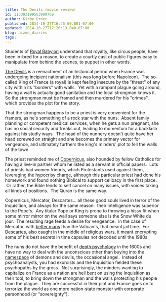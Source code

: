 ```yaml
---
title: The Devils (movie review)
id: 113393199563990769
author: Kirby Urner
published: 2014-10-27T16:45:00.001-07:00
updated: 2014-10-27T17:20:13.040-07:00
blog: bizmo_diaries
tags: 
---
```


Students of [Royal Babylon](http://mybizmo.blogspot.com/2013/10/afsc-support-committee.html) understand that royalty, like circus people, have been in-bred for a reason, to create a courtly cast of public figures easy to manipulate from behind the scenes, to puppet in other words. 

[The Devils](http://www.imdb.com/title/tt0066993/) is a reenactment of an historical period when France was undergoing incipient nationalism (this was long before Napoleon).  The so-called King of France (a royal) is kept feeling insecure by the "threat" of any city within its "borders" with walls.  Yet with a rampant plague going around, having a wall is actually good sanitation and the local strongman knows it. So the strongman must be framed and then murdered for his "crimes", which provides the plot for the story.

That the strongman happens to be a priest is very convenient for the framers, as he's something of a rock star with the nuns.  Absent family planning or competent medical services, when he gets a nun pregnant, she has no social security and freaks out, leading to momentum for a backlash against his studly ways.  The head of the nunnery doesn't quite have her head screwed on straight and she becomes the primary vector for vengeance, and ultimately furthers the king's minders' plot to fell the walls of the town.

The priest reminded me of [Copernicus](http://worldgame.blogspot.com/2011/12/starry-night.html), also hounded by fellow Catholics for having a live-in partner whom he listed as a servant in official papers.  Lots of priests had women friends, which Protestants used against them, leveraging the hypocrisy charge, although this particular priest had done his homework and found nothing Biblical to support celibacy in the first place.  Or rather, the Bible tends to self cancel on many issues, with voices taking all kinds of positions.  The Quran is the same way.

Copernicus, Mercator, Descartes... all these good souls lived in terror of the Inquisition, and always for the same reason:  their intelligence was superior to the Pope's.  Any titular Pope or King is prone to throwing a hissy fit when some mirror mirror on the wall says someone else is the Snow White du jour.  The resulting rage feeds a desire for vengeance.  In the case of Mercator, with [better maps](http://controlroom.blogspot.com/2007/02/control-room-collection.html) than the Vatican's, that meant jail time.  For [Descartes](http://worldgame.blogspot.com/2012/08/of-quaker-schools-and-descartes.html), also caught in the middle of religious wars, it meant encrypting some of his best secrets in time capsules not decoded until the 1980s.

The nuns do not have the benefit of [depth psychology](http://controlroom.blogspot.com/2014/10/red-book-not-maos.html) in the 1600s and have no way to deal with the unconscious other than buying into the [namespace](http://worldgame.blogspot.com/2006/04/another-wittgenstein-essay.html) of demons and devils, the occasional angel.  Instead of psychoanalysts, you had exorcists and the Inquisition fielded these psychopaths by the gross.  Not surprisingly, the minders wanting to capitalize on France as a nation are hell bent on using the Inquisition as their tool, to bring down the strongman and the walls protecting his people from the plague.  They are successful in their plot and France goes on to terrorize the world as one more nation-state monster with corporate personhood (or "sovereignty").